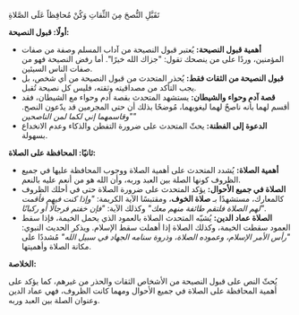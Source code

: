 

تَقَبَّلِ النُّصحَ مِنَ الثِّقاتِ     وَكُنْ مُحافِظاً عَلَى الصَّلاةِ


**أولًا: قبول النصيحة:**

* **أهمية قبول النصيحة:**  يُعتبر قبول النصيحة من آداب المسلم وصفة من صفات المؤمنين، وردًا على من ينصحك تقول: "جزاك الله خيرًا".  أما رفض النصيحة فهو من صفات  الناس السيئين.
* **قبول النصيحة من الثقات فقط:**  يُحذر المتحدث من قبول النصيحة من أي شخص، بل يجب التأكد من مصداقيته وثقته،  فليس كل نصيحة تُقبل.
* **قصة آدم وحواء والشيطان:**  يستشهد المتحدث بقصة آدم وحواء مع الشيطان،  فقد أقسم لهما بأنه ناصحٌ لهما ليغويهما،  مُوضحًا بذلك أن حتى المجرمين قد يدّعون النصح. *"وقاسمهما إني لكما لمن الناصحين"*
* **الدعوة إلى الفطنة:** يحثّ المتحدث على ضرورة  التفطن والذكاء وعدم الانخداع بسهولة.

**ثانيًا: المحافظة على الصلاة:**

* **أهمية الصلاة:**  يُشدد المتحدث على أهمية الصلاة ووجوب المحافظة عليها  في جميع الظروف كونها الصلة بين العبد وربه،  وأن الله هو من أنعم عليه بالنعم.
* **الصلاة في جميع الأحوال:**  يؤكد المتحدث على ضرورة الصلاة حتى في أحلك الظروف كالمعارك، مستشهدًا بـ **صلاة الخوف**،  ومقتبسًا الآية الكريمة: *"وإذا كنت فيهم فأقمت لهم الصلاة فلتقم طائفة منهم معك"*  وكذلك الآية: *"فإن خفتم فرجالًا أو ركبانًا"*.
* **الصلاة عماد الدين:** يُشبّه المتحدث الصلاة بالعمود الذي يحمل الخيمة، فإذا سقط العمود سقطت الخيمة،  وكذلك الصلاة إذا أهملت سقط الإسلام. ويذكر الحديث النبوي: *"رأس الأمر الإسلام، وعموده الصلاة، وذروة سنامه الجهاد في سبيل الله"*  مُشددًا على مكانة الصلاة وأهميتها.

**الخلاصة:**

يُحثّ النص على قبول النصيحة من الأشخاص الثقات والحذر من غيرهم،  كما يؤكد على أهمية  المحافظة على الصلاة في جميع الأحوال ومهما كانت الظروف، فهي عماد الدين وعنوان الصلة بين العبد وربه.
